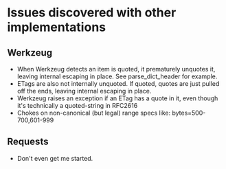 # Issues discovered with other implementations

## Werkzeug

* When Werkzeug detects an item is quoted, it prematurely unquotes it,
  leaving internal escaping in place. See parse_dict_header for
  example.
* ETags are also not internally unquoted. If quoted, quotes are just
  pulled off the ends, leaving internal escaping in place.
* Werkzeug raises an exception if an ETag has a quote in it, even
  though it's technically a quoted-string in RFC2616
* Chokes on non-canonical (but legal) range specs like:
  bytes=500-700,601-999

## Requests

* Don't even get me started.
